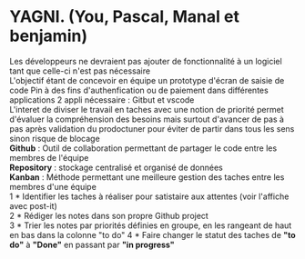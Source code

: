 # YAGNI. (You, Pascal, Manal et benjamin)
Les développeurs ne devraient pas ajouter de fonctionnalité à un logiciel tant que celle-ci n'est pas nécessaire  
L'objectif étant de concevoir en équipe un prototype d'écran de saisie de code Pin à des fins d'authenfication ou de paiement dans différentes applications 2 appli nécessaire : Gitbut et vscode  
L'interet de diviser le travail en taches avec une notion de priorité permet d'évaluer la compréhension des besoins mais surtout d'avancer de pas à pas après validation du prodoctuner pour éviter de partir dans tous les sens sinon risque de blocage  
__Github__ : Outil de collaboration permettant de partager le code entre les membres de l'équipe  
__Repository__ : stockage centralisé et organisé de données  
__Kanban__ : Méthode permettant une meilleure gestion des taches entre les membres d'une équipe  
1 * Identifier les taches à réaliser pour satistaire aux attentes (voir l'affiche avec post-it)  
2 * Rédiger les notes dans son propre Github project      
3 * Trier les notes par priorités définies en groupe, en les rangeant de haut en bas dans la colonne "to do"
4 * Faire changer le statut des taches de __"to do"__ à __"Done"__ en passant par __"in progress"__ 
